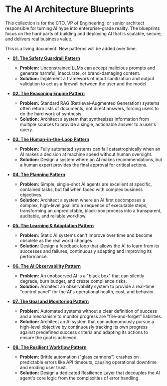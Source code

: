 # The AI Architecture Blueprints

This collection is for the CTO, VP of Engineering, or senior architect responsible for turning AI hype into enterprise-grade reality. The blueprints focus on the hard parts of building and deploying AI that is scalable, secure, and delivers real business value.

This is a living document. New patterns will be added over time.

- **[01. The Safety Guardrail Pattern](./patterns/01-safety-guardrails/README.md)**

  - **Problem:** Unconstrained LLMs can accept malicious prompts and generate harmful, inaccurate, or brand-damaging content.
  - **Solution:** Implement a framework of input sanitization and output validation to act as a firewall between the user and the model.

- **[02. The Reasoning Engine Pattern](./patterns/02-reasoning-engine/README.md)**

  - **Problem:** Standard RAG (Retrieval-Augmented Generation) systems often return lists of documents, not direct answers, forcing users to do the hard work of synthesis.
  - **Solution:** Architect a system that synthesizes information from multiple sources to provide a single, actionable answer to a user's query.

- **[03. The Human-in-the-Loop Pattern](./patterns/03-human-in-the-loop/README.md)**

  - **Problem:** Fully automated systems can fail catastrophically when an AI makes a decision at machine speed without human oversight.
  - **Solution:** Design a system where an AI makes recommendations, but a human expert provides the final approval for critical actions.

- **[04. The Planning Pattern](./patterns/04-the-planning-pattern/README.md)**

  - **Problem:** Simple, single-shot AI agents are excellent at specific, contained tasks, but fail when faced with complex business objectives.
  - **Solution:** Architect a system where an AI first decomposes a complex, high-level goal into a sequence of executable steps, transforming an unpredictable, black-box process into a transparent, auditable, and reliable workflow.

- **[05. The Learning & Adaptation Pattern](./patterns/05-learning-and-adaptation/README.md)**

  - **Problem:** Static AI systems can't improve over time and become obsolete as the real world changes.
  - **Solution:** Design a feedback loop that allows the AI to learn from its successes and failures, continuously adapting and improving its performance.

- **[06. The AI Observability Pattern](./patterns/06-ai-observability/README.md)**

  - **Problem:** An unobserved AI is a "black box" that can silently degrade, burn budget, and create compliance risks.
  - **Solution:** Architect an observability system to provide a real-time "control panel" for the AI's operational health, cost, and behavior.

- **[07. The Goal and Monitoring Pattern](./patterns/07-goal-and-monitoring/README.md)**

  - **Problem:** Automated systems without a clear definition of success and a mechanism to monitor progress are "fire-and-forget" liabilities.
  - **Solution:** Architect an AI system that can autonomously pursue a high-level objective by continuously tracking its own progress against predefined success criteria and adapting its actions to ensure the goal is achieved.

- **[08. The Resilient Workflow Pattern](./patterns/08-the-resilient-workflow-pattern/README.md)**
  - **Problem:** Brittle automation ("glass cannons") crashes on predictable errors like API timeouts, causing operational downtime and eroding user trust.
  - **Solution:** Design a dedicated Resilience Layer that decouples the AI agent's core logic from the complexities of error handling.
